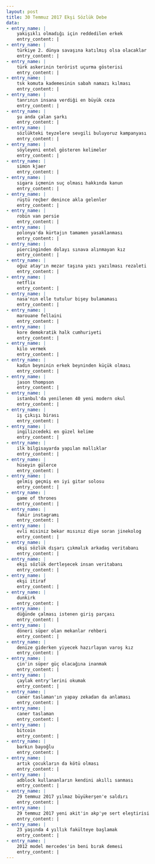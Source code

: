```yaml
---
layout: post
title: 30 Temmuz 2017 Ekşi Sözlük Debe
data:
- entry_name: |
    yakışıklı olmadığı için reddedilen erkek
    entry_content: |
- entry_name: |
    türkiye 2. dünya savaşına katılmış olsa olacaklar
    entry_content: |
- entry_name: |
    türk askerinin terörist uçurma gösterisi
    entry_content: |
- entry_name: |
    tsk komuta kademesinin sabah namazı kılması
    entry_content: |
- entry_name: |
    tanrının insana verdiği en büyük ceza
    entry_content: |
- entry_name: |
    şu anda çalan şarkı
    entry_content: |
- entry_name: |
    sözlükteki teyzelere sevgili buluyoruz kampanyası
    entry_content: |
- entry_name: |
    söyleyeni entel gösteren kelimeler
    entry_content: |
- entry_name: |
    simon kjaer
    entry_content: |
- entry_name: |
    sigara içmenin suç olması hakkında kanun
    entry_content: |
- entry_name: |
    rüştü reçber denince akla gelenler
    entry_content: |
- entry_name: |
    robin van persie
    entry_content: |
- entry_name: |
    polonya'da kürtajın tamamen yasaklanması
    entry_content: |
- entry_name: |
    piercinginden dolayı sınava alınmayan kız
    entry_content: |
- entry_name: |
    oğuz atay'ın mezar taşına yazı yazılması rezaleti
    entry_content: |
- entry_name: |
    netflix
    entry_content: |
- entry_name: |
    nasa'nın elle tutulur bişey bulamaması
    entry_content: |
- entry_name: |
    marouane fellaini
    entry_content: |
- entry_name: |
    kore demokratik halk cumhuriyeti
    entry_content: |
- entry_name: |
    kilo vermek
    entry_content: |
- entry_name: |
    kadın beyninin erkek beyninden küçük olması
    entry_content: |
- entry_name: |
    jason thompson
    entry_content: |
- entry_name: |
    istanbul'da yenilenen 40 yeni modern okul
    entry_content: |
- entry_name: |
    iş çıkışı birası
    entry_content: |
- entry_name: |
    ingilizcedeki en güzel kelime
    entry_content: |
- entry_name: |
    ilk bilgisayarda yapılan mallıklar
    entry_content: |
- entry_name: |
    hüseyin gülerce
    entry_content: |
- entry_name: |
    gelmiş geçmiş en iyi gitar solosu
    entry_content: |
- entry_name: |
    game of thrones
    entry_content: |
- entry_name: |
    fakir instagramı
    entry_content: |
- entry_name: |
    evli misiniz bekar mısınız diye soran jinekolog
    entry_content: |
- entry_name: |
    ekşi sözlük dışarı çıkmalık arkadaş veritabanı
    entry_content: |
- entry_name: |
    ekşi sözlük dertleşecek insan veritabanı
    entry_content: |
- entry_name: |
    ekşi itiraf
    entry_content: |
- entry_name: |
    dunkirk
    entry_content: |
- entry_name: |
    düğünde çalması istenen giriş parçası
    entry_content: |
- entry_name: |
    döneri süper olan mekanlar rehberi
    entry_content: |
- entry_name: |
    denize giderken yiyecek hazırlayan varoş kız
    entry_content: |
- entry_name: |
    çin'in süper güç olacağına inanmak
    entry_content: |
- entry_name: |
    çaylak entry'lerini okumak
    entry_content: |
- entry_name: |
    caner taslaman'ın yapay zekadan da anlaması
    entry_content: |
- entry_name: |
    caner taslaman
    entry_content: |
- entry_name: |
    bitcoin
    entry_content: |
- entry_name: |
    barkın bayoğlu
    entry_content: |
- entry_name: |
    artık çocukların da kötü olması
    entry_content: |
- entry_name: |
    adblock kullananların kendini akıllı sanması
    entry_content: |
- entry_name: |
    29 temmuz 2017 yılmaz büyükerşen'e saldırı
    entry_content: |
- entry_name: |
    29 temmuz 2017 yeni akit'in akp'ye sert eleştirisi
    entry_content: |
- entry_name: |
    23 yaşında 4 yıllık fakülteye başlamak
    entry_content: |
- entry_name: |
    2012 model mercedes'in beni bırak demesi
    entry_content: |
---
```

